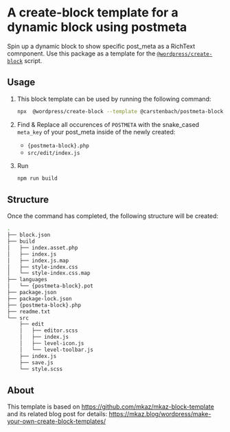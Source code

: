 # A create-block template for a dynamic block using postmeta

Spin up a dynamic block to show specific post_meta as a RichText comnponent. Use this package as a template for the [`@wordpress/create-block`](https://developer.wordpress.org/block-editor/reference-guides/packages/packages-create-block/) script.

## Usage

1. This block template can be used by running the following command:
    ```bash
    npx  @wordpress/create-block --template @carstenbach/postmeta-block-template
    ```


2. Find & Replace all occurences of `POSTMETA` with the snake_cased `meta_key` of your post_meta inside of the newly created:
    - `{postmeta-block}.php`
    - `src/edit/index.js`

3. Run 
    ```bash
    npm run build
    ```

## Structure

Once the command has completed, the following structure will be created:
```bash
.
├── block.json
├── build
│   ├── index.asset.php
│   ├── index.js
│   ├── index.js.map
│   ├── style-index.css
│   └── style-index.css.map
├── languages
│   └── {postmeta-block}.pot
├── package.json
├── package-lock.json
├── {postmeta-block}.php
├── readme.txt
└── src
    ├── edit
    │   ├── editor.scss
    │   ├── index.js
    │   ├── level-icon.js
    │   └── level-toolbar.js
    ├── index.js
    ├── save.js
    └── style.scss
```

## About

This template is based on https://github.com/mkaz/mkaz-block-template and its related blog post for details: https://mkaz.blog/wordpress/make-your-own-create-block-templates/
